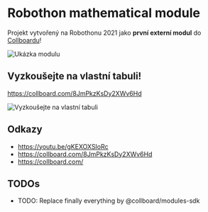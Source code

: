 # Robothon mathematical module

Projekt vytvořený na Robothonu 2021 jako **první externí modul** do [Collboardu](https://collboard.com/)!


![Ukázka modulu](https://user-images.githubusercontent.com/23721952/105996243-5d3e4180-60aa-11eb-8e8f-cf92729b1e8c.png)

## Vyzkoušejte na vlastní tabuli!

https://collboard.com/8JmPkzKsDy2XWv6Hd

![Vyzkoušejte na vlastní tabuli](https://user-images.githubusercontent.com/23721952/105579498-6b791e80-5d87-11eb-805e-5c3740c9e6ef.gif)


## Odkazy

- https://youtu.be/gKEXOXSIoRc
- https://collboard.com/8JmPkzKsDy2XWv6Hd
- https://collboard.com/


## TODOs

-   TODO: Replace finally everything by @collboard/modules-sdk
